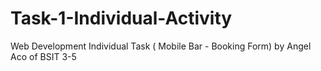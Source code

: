 # Task-1-Individual-Activity
Web Development Individual Task ( Mobile Bar - Booking Form) by Angel Aco of BSIT 3-5
